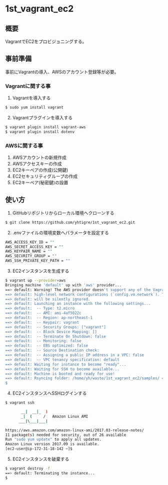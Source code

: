 # 1st_vagrant_ec2

## 概要
VagrantでEC2をプロビジョニングする。

## 事前準備
事前にVagrantの導入、AWSのアカウント登録等が必要。

### Vagrantに関する事
1. Vagrantを導入する

```Bash
$ sudo yum install vagrant
```

2. Vagrantプラグインを導入する

```Bash
$ vagrant plugin install vagrant-aws
$ vagrant plugin install dotenv
```

### AWSに関する事
1. AWSアカウントの新規作成
2. AWSアクセスキーの作成
3. EC2キーペアの作成(公開鍵)
4. EC2セキュリティグループの作成
5. EC2キーペア(秘密鍵)の設置

## 使い方
1. GitHubリポジトリからローカル環境へクローンする

```Bash
$ git clone https://github.com/yhtigre/1st_vagrant_ec2.git
```

2. .envファイルの環境変数へパラメータを設定する

```Bash
AWS_ACCESS_KEY_ID = ""
AWS_SECRET_ACCESS_KEY = ""
AWS_KEYPAIR_NAME = ""
AWS_SECURITY_GROUP = ""
AWS_SSH_PRIVATE_KEY_PATH = ""
```

3. EC2インスタンスを生成する

```Bash
$ vagrant up --provider=aws
Bringing machine 'default' up with 'aws' provider...
==> default: Warning! The AWS provider doesn't support any of the Vagrant
==> default: high-level network configurations (`config.vm.network`). They
==> default: will be silently ignored.
==> default: Launching an instance with the following settings...
==> default:  -- Type: t2.micro
==> default:  -- AMI: ami-4af5022c
==> default:  -- Region: ap-northeast-1
==> default:  -- Keypair: vagrant
==> default:  -- Security Groups: ["vagrant"]
==> default:  -- Block Device Mapping: []
==> default:  -- Terminate On Shutdown: false
==> default:  -- Monitoring: false
==> default:  -- EBS optimized: false
==> default:  -- Source Destination check: 
==> default:  -- Assigning a public IP address in a VPC: false
==> default:  -- VPC tenancy specification: default
==> default: Waiting for instance to become "ready"...
==> default: Waiting for SSH to become available...
==> default: Machine is booted and ready for use!
==> default: Rsyncing folder: /home/yh/waste/1st_vagrant_ec2/samples/ => /vagrant
$
```

4. EC2インスタンスへSSHログインする

```Bash
$ vagrant ssh

       __|  __|_  )
       _|  (     /   Amazon Linux AMI
      ___|\___|___|

https://aws.amazon.com/amazon-linux-ami/2017.03-release-notes/
11 package(s) needed for security, out of 26 available
Run "sudo yum update" to apply all updates.
Amazon Linux version 2017.09 is available.
[ec2-user@ip-172-31-18-142 ~]$
```

5. EC2インスタンスを破棄する

```Bash
$ vagrant destroy -f
==> default: Terminating the instance...
$
```

